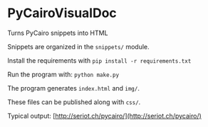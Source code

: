 # PyCairoVisualDoc
Turns PyCairo snippets into HTML

Snippets are organized in the `snippets/` module.

Install the requirements with `pip install -r requirements.txt`

Run the program with: `python make.py`

The program generates `index.html` and `img/`.

These files can be published along with `css/`.

Typical output: [http://seriot.ch/pycairo/](http://seriot.ch/pycairo/)
